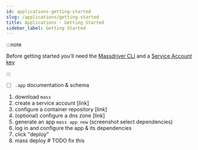 ```yaml
---
id: applications-getting-started
slug: /applications/getting-started
title: Applications - Getting Started
sidebar_label: Getting Started
---
```


:::note

Before getting started you'll need the [Massdriver CLI](https://github.com/massdriver-cloud/massdriver-cli/releases) and a [Service Account key](/platform/service-accounts)

:::



* [ ] `.app` documentation & schema



1. download `mass`
2. create a service account [link]
3. configure a container repository [link]
4. (optional) configure a dns zone [link]
5. generate an app `mass app new` (screenshot select dependencies)
6. log in and configure the app & its dependencies
7. click "deploy"
8. mass deploy # TODO fix this
